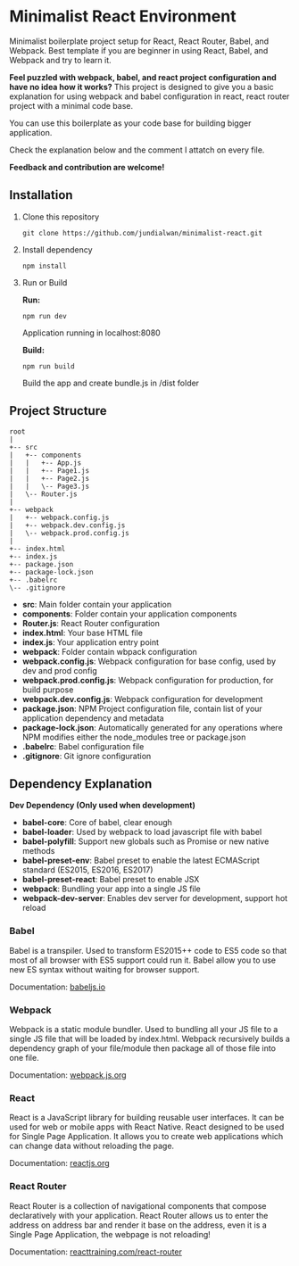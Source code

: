 # Minimalist React Environment
Minimalist boilerplate project setup for React, React Router, Babel, and Webpack. Best template if you are beginner in using React, Babel, and Webpack and try to learn it.

__Feel puzzled with webpack, babel, and react project configuration and have no idea how it works?__
This project is designed to give you a basic explanation for using webpack and babel configuration in react, react router project with a minimal code base. 

You can use this boilerplate as your code base for building bigger application.

Check the explanation below and the comment I attatch on every file.

__Feedback and contribution are welcome!__

## Installation
1. Clone this repository

    ```git clone https://github.com/jundialwan/minimalist-react.git```

2. Install dependency

    ```npm install```

3. Run or Build

    __Run:__

    ```npm run dev```

    Application running in localhost:8080

    __Build:__

    ```npm run build```

    Build the app and create bundle.js in /dist folder

## Project Structure

```
root
|
+-- src
|   +-- components
|   |   +-- App.js
|   |   +-- Page1.js
|   |   +-- Page2.js
|   |   \-- Page3.js
|   \-- Router.js
|
+-- webpack
|   +-- webpack.config.js
|   +-- webpack.dev.config.js
|   \-- webpack.prod.config.js
|
+-- index.html
+-- index.js
+-- package.json
+-- package-lock.json
+-- .babelrc
\-- .gitignore
```

* __src__: Main folder contain your application
* __components__: Folder contain your application components
* __Router.js__: React Router configuration
* __index.html__: Your base HTML file
* __index.js__: Your application entry point
* __webpack__: Folder contain wbpack configuration
* __webpack.config.js__: Webpack configuration for base config, used by dev and prod config
* __webpack.prod.config.js__: Webpack configuration for production, for build purpose
* __webpack.dev.config.js__: Webpack configuration for development
* __package.json__: NPM Project configuration file, contain list of your application dependency and metadata
* __package-lock.json__: Automatically generated for any operations where NPM modifies either the node_modules tree or package.json
* __.babelrc__: Babel configuration file
* __.gitignore__: Git ignore configuration

## Dependency Explanation

__Dev Dependency (Only used when development)__
* __babel-core__: Core of babel, clear enough
* __babel-loader__: Used by webpack to load javascript file with babel
* __babel-polyfill__: Support new globals such as Promise or new native methods
* __babel-preset-env__: Babel preset to enable the latest ECMAScript standard (ES2015, ES2016, ES2017)
* __babel-preset-react__: Babel preset to enable JSX
* __webpack__: Bundling your app into a single JS file
* __webpack-dev-server__: Enables dev server for development, support hot reload

### Babel
Babel is a transpiler. Used to transform ES2015++ code to ES5 code so that most of all browser with ES5 support could run it. Babel allow you to use new ES syntax without waiting for browser support.

Documentation: [babeljs.io](http://babeljs.io)

### Webpack
Webpack is a static module bundler. Used to bundling all your JS file to a single JS file that will be loaded by index.html. Webpack recursively builds a dependency graph of your file/module then package all of those file into one file.

Documentation: [webpack.js.org](http://webpack.js.org)

### React
React is a JavaScript library for building reusable user interfaces. It can be used for web or mobile apps with React Native. React designed to be used for Single Page Application. It allows you to create web applications which can change data without reloading the page. 

Documentation: [reactjs.org](http://reactjs.org)

### React Router
React Router is a collection of navigational components that compose declaratively with your application. React Router allows us to enter the address on address bar and render it base on the address, even it is a Single Page Application, the webpage is not reloading!

Documentation: [reacttraining.com/react-router](http://reacttraining.com/react-router)
